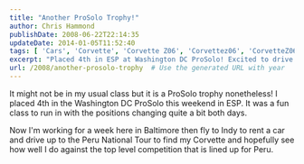 ```yaml
---
title: "Another ProSolo Trophy!"
author: Chris Hammond
publishDate: 2008-06-22T22:14:35
updateDate: 2014-01-05T11:52:40
tags: [ 'Cars', 'Corvette', 'Corvette Z06', 'Corvettez06', 'CorvetteZ06org' ]
excerpt: "Placed 4th in ESP at Washington DC ProSolo! Excited to drive up to Peru National Tour in Corvette. Follow my journey against top-level competition."
url: /2008/another-prosolo-trophy  # Use the generated URL with year
---
```

<p>It might not be in my usual class but it is a ProSolo trophy nonetheless! I placed 4th in the Washington DC ProSolo this weekend in&#160;ESP. It was a fun class to run in with the positions changing quite a bit both days.</p> <p>Now I'm working for a week here in Baltimore then fly to Indy to rent a car and drive up to the Peru National Tour to find my Corvette and hopefully see how well I do against the top level competition that is lined up for Peru.</p>

